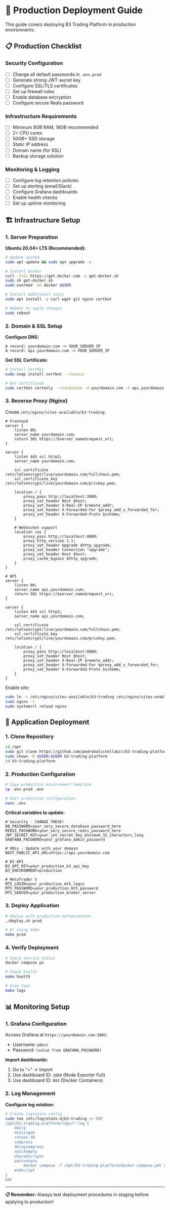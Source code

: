 # 🚀 Production Deployment Guide

This guide covers deploying B3 Trading Platform in production environments.

## 📋 Production Checklist

### Security Configuration
- [ ] Change all default passwords in `.env.prod`
- [ ] Generate strong JWT secret key
- [ ] Configure SSL/TLS certificates
- [ ] Set up firewall rules
- [ ] Enable database encryption
- [ ] Configure secure Redis password

### Infrastructure Requirements
- [ ] Minimum 8GB RAM, 16GB recommended
- [ ] 2+ CPU cores
- [ ] 50GB+ SSD storage
- [ ] Static IP address
- [ ] Domain name (for SSL)
- [ ] Backup storage solution

### Monitoring & Logging
- [ ] Configure log retention policies
- [ ] Set up alerting (email/Slack)
- [ ] Configure Grafana dashboards
- [ ] Enable health checks
- [ ] Set up uptime monitoring

## 🏗️ Infrastructure Setup

### 1. Server Preparation

**Ubuntu 20.04+ LTS (Recommended):**
```bash
# Update system
sudo apt update && sudo apt upgrade -y

# Install Docker
curl -fsSL https://get.docker.com -o get-docker.sh
sudo sh get-docker.sh
sudo usermod -aG docker $USER

# Install additional tools
sudo apt install -y curl wget git nginx certbot

# Reboot to apply changes
sudo reboot
```

### 2. Domain & SSL Setup

**Configure DNS:**
```
A record: yourdomain.com -> YOUR_SERVER_IP
A record: api.yourdomain.com -> YOUR_SERVER_IP
```

**Get SSL Certificate:**
```bash
# Install Certbot
sudo snap install certbot --classic

# Get certificate
sudo certbot certonly --standalone -d yourdomain.com -d api.yourdomain.com
```

### 3. Reverse Proxy (Nginx)

Create `/etc/nginx/sites-available/b3-trading`:
```nginx
# Frontend
server {
    listen 80;
    server_name yourdomain.com;
    return 301 https://$server_name$request_uri;
}

server {
    listen 443 ssl http2;
    server_name yourdomain.com;

    ssl_certificate /etc/letsencrypt/live/yourdomain.com/fullchain.pem;
    ssl_certificate_key /etc/letsencrypt/live/yourdomain.com/privkey.pem;

    location / {
        proxy_pass http://localhost:3000;
        proxy_set_header Host $host;
        proxy_set_header X-Real-IP $remote_addr;
        proxy_set_header X-Forwarded-For $proxy_add_x_forwarded_for;
        proxy_set_header X-Forwarded-Proto $scheme;
    }

    # WebSocket support
    location /ws {
        proxy_pass http://localhost:8000;
        proxy_http_version 1.1;
        proxy_set_header Upgrade $http_upgrade;
        proxy_set_header Connection "upgrade";
        proxy_set_header Host $host;
        proxy_cache_bypass $http_upgrade;
    }
}

# API
server {
    listen 80;
    server_name api.yourdomain.com;
    return 301 https://$server_name$request_uri;
}

server {
    listen 443 ssl http2;
    server_name api.yourdomain.com;

    ssl_certificate /etc/letsencrypt/live/yourdomain.com/fullchain.pem;
    ssl_certificate_key /etc/letsencrypt/live/yourdomain.com/privkey.pem;

    location / {
        proxy_pass http://localhost:8000;
        proxy_set_header Host $host;
        proxy_set_header X-Real-IP $remote_addr;
        proxy_set_header X-Forwarded-For $proxy_add_x_forwarded_for;
        proxy_set_header X-Forwarded-Proto $scheme;
    }
}
```

Enable site:
```bash
sudo ln -s /etc/nginx/sites-available/b3-trading /etc/nginx/sites-enabled/
sudo nginx -t
sudo systemctl reload nginx
```

## 🚀 Application Deployment

### 1. Clone Repository
```bash
cd /opt
sudo git clone https://github.com/pedrobatistellabit/b3-trading-platform.git
sudo chown -R $USER:$USER b3-trading-platform
cd b3-trading-platform
```

### 2. Production Configuration
```bash
# Copy production environment template
cp .env.prod .env

# Edit production configuration
nano .env
```

**Critical variables to update:**
```env
# Security - CHANGE THESE!
DB_PASSWORD=your_very_secure_database_password_here
REDIS_PASSWORD=your_very_secure_redis_password_here
JWT_SECRET_KEY=your_jwt_secret_key_minimum_32_characters_long
GRAFANA_PASSWORD=your_grafana_admin_password

# URLs - Update with your domain
NEXT_PUBLIC_API_URL=https://api.yourdomain.com

# B3 API
B3_API_KEY=your_production_b3_api_key
B3_ENVIRONMENT=production

# MetaTrader 5
MT5_LOGIN=your_production_mt5_login
MT5_PASSWORD=your_production_mt5_password
MT5_SERVER=your_production_broker_server
```

### 3. Deploy Application
```bash
# Deploy with production optimizations
./deploy.sh prod

# Or using make
make prod
```

### 4. Verify Deployment
```bash
# Check service status
docker compose ps

# Check health
make health

# View logs
make logs
```

## 📊 Monitoring Setup

### 1. Grafana Configuration

Access Grafana at `https://yourdomain.com:3001`:
- Username: `admin`
- Password: `(value from GRAFANA_PASSWORD)`

**Import dashboards:**
1. Go to "+" → Import
2. Use dashboard ID: `1860` (Node Exporter Full)
3. Use dashboard ID: `893` (Docker Containers)

### 2. Log Management

**Configure log rotation:**
```bash
# Create logrotate config
sudo tee /etc/logrotate.d/b3-trading << EOF
/opt/b3-trading-platform/logs/*.log {
    daily
    missingok
    rotate 30
    compress
    delaycompress
    notifempty
    sharedscripts
    postrotate
        docker compose -f /opt/b3-trading-platform/docker-compose.yml restart api
    endscript
}
EOF
```

---

**📋 Remember:** Always test deployment procedures in staging before applying to production!